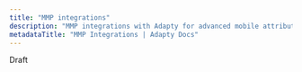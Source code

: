 ```yaml
---
title: "MMP integrations"
description: "MMP integrations with Adapty for advanced mobile attribution tracking."
metadataTitle: "MMP Integrations | Adapty Docs"
---
```


Draft